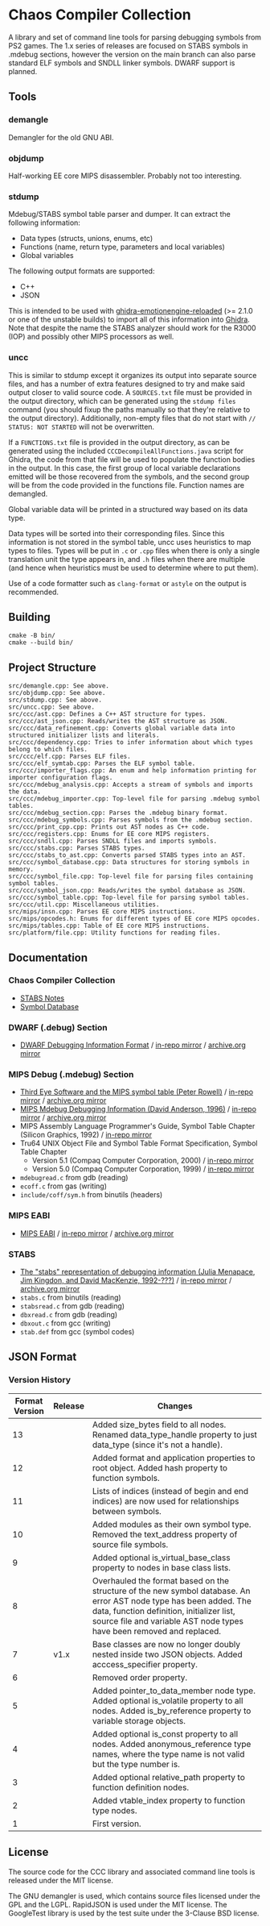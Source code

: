 # Chaos Compiler Collection

A library and set of command line tools for parsing debugging symbols from PS2 games. The 1.x series of releases are focused on STABS symbols in .mdebug sections, however the version on the main branch can also parse standard ELF symbols and SNDLL linker symbols. DWARF support is planned.

## Tools

### demangle

Demangler for the old GNU ABI.

### objdump

Half-working EE core MIPS disassembler. Probably not too interesting.

### stdump

Mdebug/STABS symbol table parser and dumper. It can extract the following information:

- Data types (structs, unions, enums, etc)
- Functions (name, return type, parameters and local variables)
- Global variables

The following output formats are supported:

- C++
- JSON

This is intended to be used with [ghidra-emotionengine-reloaded](https://github.com/chaoticgd/ghidra-emotionengine-reloaded) (>= 2.1.0 or one of the unstable builds) to import all of this information into [Ghidra](https://ghidra-sre.org/). Note that despite the name the STABS analyzer should work for the R3000 (IOP) and possibly other MIPS processors as well.

### uncc

This is similar to stdump except it organizes its output into separate source files, and has a number of extra features designed to try and make said output closer to valid source code. A `SOURCES.txt` file must be provided in the output directory, which can be generated using the `stdump files` command (you should fixup the paths manually so that they're relative to the output directory). Additionally, non-empty files that do not start with `// STATUS: NOT STARTED` will not be overwritten.

If a `FUNCTIONS.txt` file is provided in the output directory, as can be generated using the included `CCCDecompileAllFunctions.java` script for Ghidra, the code from that file will be used to populate the function bodies in the output. In this case, the first group of local variable declarations emitted will be those recovered from the symbols, and the second group will be from the code provided in the functions file. Function names are demangled.

Global variable data will be printed in a structured way based on its data type.

Data types will be sorted into their corresponding files. Since this information is not stored in the symbol table, uncc uses heuristics to map types to files. Types will be put in `.c` or `.cpp` files when there is only a single translation unit the type appears in, and `.h` files when there are multiple (and hence when heuristics must be used to determine where to put them).

Use of a code formatter such as `clang-format` or `astyle` on the output is recommended.

## Building

	cmake -B bin/
	cmake --build bin/

## Project Structure

	src/demangle.cpp: See above.
	src/objdump.cpp: See above.
	src/stdump.cpp: See above.
	src/uncc.cpp: See above.
	src/ccc/ast.cpp: Defines a C++ AST structure for types.
	src/ccc/ast_json.cpp: Reads/writes the AST structure as JSON.
	src/ccc/data_refinement.cpp: Converts global variable data into structured initializer lists and literals.
	src/ccc/dependency.cpp: Tries to infer information about which types belong to which files.
	src/ccc/elf.cpp: Parses ELF files.
	src/ccc/elf_symtab.cpp: Parses the ELF symbol table.
	src/ccc/importer_flags.cpp: An enum and help information printing for importer configuration flags.
	src/ccc/mdebug_analysis.cpp: Accepts a stream of symbols and imports the data.
	src/ccc/mdebug_importer.cpp: Top-level file for parsing .mdebug symbol tables.
	src/ccc/mdebug_section.cpp: Parses the .mdebug binary format.
	src/ccc/mdebug_symbols.cpp: Parses symbols from the .mdebug section.
	src/ccc/print_cpp.cpp: Prints out AST nodes as C++ code.
	src/ccc/registers.cpp: Enums for EE core MIPS registers.
	src/ccc/sndll.cpp: Parses SNDLL files and imports symbols.
	src/ccc/stabs.cpp: Parses STABS types.
	src/ccc/stabs_to_ast.cpp: Converts parsed STABS types into an AST.
	src/ccc/symbol_database.cpp: Data structures for storing symbols in memory.
	src/ccc/symbol_file.cpp: Top-level file for parsing files containing symbol tables.
	src/ccc/symbol_json.cpp: Reads/writes the symbol database as JSON.
	src/ccc/symbol_table.cpp: Top-level file for parsing symbol tables.
	src/ccc/util.cpp: Miscellaneous utilities.
	src/mips/insn.cpp: Parses EE core MIPS instructions.
	src/mips/opcodes.h: Enums for different types of EE core MIPS opcodes.
	src/mips/tables.cpp: Table of EE core MIPS instructions.
	src/platform/file.cpp: Utility functions for reading files.
	
## Documentation

### Chaos Compiler Collection

- [STABS Notes](docs/StabsNotes.md)
- [Symbol Database](docs/SymbolDatabase.md)

### DWARF (.debug) Section

- [DWARF Debugging Information Format](https://dwarfstd.org/doc/dwarf_1_1_0.pdf) / [in-repo mirror](docs/dwarf_1_1_0.pdf) / [archive.org mirror](https://web.archive.org/web/20230702091554/https://dwarfstd.org/doc/dwarf_1_1_0.pdf)

### MIPS Debug (.mdebug) Section

- [Third Eye Software and the MIPS symbol table (Peter Rowell)](http://datahedron.com/mips.html) / [in-repo mirror](docs/ThirdEyeSoftwareAndTheMIPSSymbolTable.html) / [archive.org mirror](https://web.archive.org/web/20230605005654/http://datahedron.com/mips.html)
- [MIPS Mdebug Debugging Information (David Anderson, 1996)](https://www.prevanders.net/Mdebug.ps) / [in-repo mirror](docs/Mdebug.ps) / [archive.org mirror](https://web.archive.org/web/20170305060746/https://www.prevanders.net/Mdebug.ps)
- MIPS Assembly Language Programmer's Guide, Symbol Table Chapter (Silicon Graphics, 1992) / [in-repo mirror](docs/MIPSProgrammingGuide.pdf)
- Tru64 UNIX Object File and Symbol Table Format Specification, Symbol Table Chapter
	- Version 5.1 (Compaq Computer Corporation, 2000) / [in-repo mirror](docs/tru64coff.pdf)
	- Version 5.0 (Compaq Computer Corporation, 1999) / [in-repo mirror](docs/OBJSPEC.PDF)
- `mdebugread.c` from gdb (reading)
- `ecoff.c` from gas (writing)
- `include/coff/sym.h` from binutils (headers)

### MIPS EABI

- [MIPS EABI](https://sourceware.org/legacy-ml/binutils/2003-06/msg00436.html) / [in-repo mirror](docs/mips_eabi.txt) / [archive.org mirror](https://web.archive.org/web/20231222053837/https://sourceware.org/legacy-ml/binutils/2003-06/msg00436.html)

### STABS

- [The "stabs" representation of debugging information (Julia Menapace, Jim Kingdon, and David MacKenzie, 1992-???)](https://sourceware.org/gdb/onlinedocs/stabs.html) / [in-repo mirror](docs/STABS.html) / [archive.org mirror](https://web.archive.org/web/20230328114854/https://sourceware.org/gdb/onlinedocs/stabs.html/)
- `stabs.c` from binutils (reading)
- `stabsread.c` from gdb (reading)
- `dbxread.c` from gdb (reading)
- `dbxout.c` from gcc (writing)
- `stab.def` from gcc (symbol codes)

## JSON Format

### Version History

| Format Version | Release | Changes |
| - | - | - |
| 13 | | Added size_bytes field to all nodes. Renamed data_type_handle property to just data_type (since it's not a handle). |
| 12 | | Added format and application properties to root object. Added hash property to function symbols. |
| 11 | | Lists of indices (instead of begin and end indices) are now used for relationships between symbols. |
| 10 | | Added modules as their own symbol type. Removed the text_address property of source file symbols. |
| 9 | | Added optional is_virtual_base_class property to nodes in base class lists. |
| 8 | | Overhauled the format based on the structure of the new symbol database. An error AST node type has been added. The data, function definition, initializer list, source file and variable AST node types have been removed and replaced. |
| 7 | v1.x | Base classes are now no longer doubly nested inside two JSON objects. Added acccess_specifier property. |
| 6 | | Removed order property. |
| 5 | | Added pointer_to_data_member node type. Added optional is_volatile property to all nodes. Added is_by_reference property to variable storage objects. |
| 4 | | Added optional is_const property to all nodes. Added anonymous_reference type names, where the type name is not valid but the type number is. |
| 3 | | Added optional relative_path property to function definition nodes. |
| 2 | | Added vtable_index property to function type nodes. |
| 1 | | First version. |

## License

The source code for the CCC library and associated command line tools is released under the MIT license.

The GNU demangler is used, which contains source files licensed under the GPL and the LGPL. RapidJSON is used under the MIT license. The GoogleTest library is used by the test suite under the 3-Clause BSD license.
